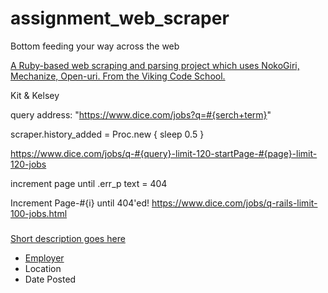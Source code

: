 # assignment_web_scraper
Bottom feeding your way across the web

[A Ruby-based web scraping and parsing project which uses NokoGiri, Mechanize, Open-uri.  From the Viking Code School.](http://www.vikingcodeschool.com)

Kit & Kelsey

query address: "https://www.dice.com/jobs?q=#{serch+term}"



scraper.history_added = Proc.new { sleep 0.5 }


https://www.dice.com/jobs/q-#{query}-limit-120-startPage-#{page}-limit-120-jobs

increment page until .err_p text = 404

Increment Page-#{i} until 404'ed!
https://www.dice.com/jobs/q-rails-limit-100-jobs.html

<div class="serp-result-content">
  <h3>
    <a id="position{number}" title="job description" href="actual link">
  </h3>
  <div class="short-desc">
    Short description goes here
  </div>
  <ul class="list-inline details">
    <li class="employer"><span class="hidden-md"><a id="company{number}" href="link to company page">Employer</a></span></li>
    <li class="location">Location</li>
    <li class="posted">Date Posted</li>
